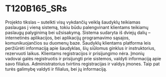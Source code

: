 # T120B165_SRs
Projekto tikslas – sutelkti visų vykdančių veiklą šaudyklų teikiamas paslaugas į vieną sistemą, tokiu būdu palengvinant klientams teikiamų paslaugų palyginimą bei užsisakymą.
Sistema sudaryta iš dviejų dalių – internetinės aplikacijos, bei aplikacijų programavimo sąsajos, komunikuojančios su duomenų baze.
Šaudyklų klientams platforma leis peržiūrėti informaciją apie šaudyklas, šių siūlomus ginklus ir instruktorius, rezervuoti laikus. Klientams registracijos ir prisijungimo nėra. Įmonių vadovai galės registruotis ir prisijungti prie sistemos, valdyti informaciją apie savo filialus. Administratorius tvirtins registracijas ir valdys įmones. Taip pat turės galimybę valdyti ir filialus, bei jų informaciją.

